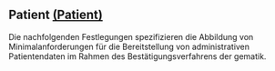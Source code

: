 ## Patient [(Patient)](http://hl7.org/fhir/patient.html)

Die nachfolgenden Festlegungen spezifizieren die Abbildung von Minimalanforderungen für die Bereitstellung von administrativen Patientendaten im Rahmen des Bestätigungsverfahrens der gematik.